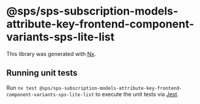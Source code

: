 # @sps/sps-subscription-models-attribute-key-frontend-component-variants-sps-lite-list

This library was generated with [Nx](https://nx.dev).

## Running unit tests

Run `nx test @sps/sps-subscription-models-attribute-key-frontend-component-variants-sps-lite-list` to execute the unit tests via [Jest](https://jestjs.io).
